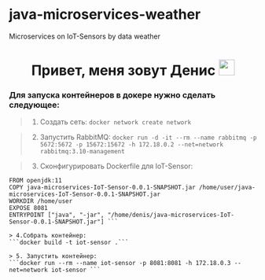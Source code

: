 # java-microservices-weather
Microservices on IoT-Sensors by data weather 

<h1 align="center">Привет, меня зовут Денис</a> 
<img src="https://github.com/blackcater/blackcater/raw/main/images/Hi.gif" height="32"/></h1>

### Для запуска контейнеров в докере нужно сделать следующее: ###

> 1. Создать сеть: 
```docker network create network ```

> 2. Запустить RabbitMQ: 
```docker run -d -it --rm --name rabbitmq -p 5672:5672 -p 15672:15672 -h 172.18.0.2 --net=network rabbitmq:3.10-management```

> 3. Сконфигурировать Dockerfile для IoT-Sensor: 
```
FROM openjdk:11
COPY java-microservices-IoT-Sensor-0.0.1-SNAPSHOT.jar /home/user/java-microservices-IoT-Sensor-0.0.1-SNAPSHOT.jar
WORKDIR /home/user
EXPOSE 8081
ENTRYPOINT ["java", "-jar", "/home/denis/java-microservices-IoT-Sensor-0.0.1-SNAPSHOT.jar"] ```

> 4.Собрать контейнер: 
```docker build -t iot-sensor .```

> 5. Запустить контейнер:
```docker run --rm --name iot-sensor -p 8081:8081 -h 172.18.0.3 --net=network iot-sensor ```
